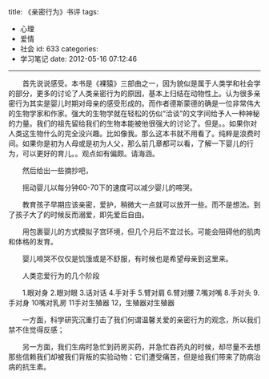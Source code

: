 title: 《亲密行为》书评
tags:
  - 心理
  - 爱情
  - 社会
id: 633
categories:
  - 学习笔记
date: 2012-05-16 07:12:46
---

　　首先说说感受。本书是《裸猿》三部曲之一，因为貌似是属于人类学和社会学的部分，更多的讨论了人类亲密行为的原因，基本上归结在动物性上。认为很多亲密行为其实是婴儿时期对母亲的感受形成的。而作者德斯蒙德的确是一位非常伟大的生物学家和作家。强大的生物学就在轻松的仿似“洽谈”的文字间给予人一种神秘的力量。我们的祖先留给我们的生物本能被他很强大的讨论了。但是。。如果你对人类这生物什么的完全没兴趣。比如像我。那么这本书就不用看了。纯粹是浪费时间。如果你是初为人母或是初为人父，那么前几章都可以看，了解一下婴儿的行为，可以更好的育儿。。观点如有偏颇。请海涵。

　　然后给出一些摘抄吧，

　　摇动婴儿以每分钟60-70下的速度可以减少婴儿的啼哭。

　　教育孩子早期应该亲密，爱护，稍微大一点就可以放开一些。而不是想法。到了孩子大了的时候反而溺爱，即先爱后自由。

　　用包裹婴儿的方式模拟子宫环境，但几个月后不宜过长。可能会阻碍他的肌肉和体格的发育。

　　婴儿啼哭不仅仅是饥饿或是不舒服，有时候也是希望母亲到这里来。

　　人类恋爱行为的几个阶段

　　1.眼对身 2.眼对眼 3.话对话 4.手对手 5.臂对肩 6.臂对腰 7.嘴对嘴  8.手对头 9.手对身 10嘴对乳房 11手对生殖器 12，生殖器对生殖器

　　一方面，科学研究沉重打击了我们何谓温馨关爱的亲密行为的观念，所以我们禁不住觉得反感；

　　另一方面，我们生病时急忙到药房买药，并急忙吞药丸的时候，却尽量不去想那些信赖我们却被我们背叛的实验动物：它们遭受痛苦，但是给我们带来了防病治病的抗生素。
　　